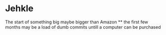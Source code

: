 # Jehkle
The start of something big maybe bigger than Amazon
** the first few months may be a load of dumb commits untill a computer can be purchased
